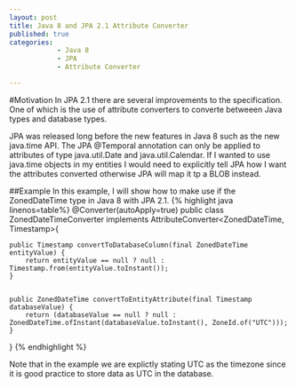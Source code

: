 ```yaml
---
layout: post
title: Java 8 and JPA 2.1 Attribute Converter
published: true
categories: 
            - Java 8
            - JPA
            - Attribute Converter

---
```


#Motivation
In JPA 2.1 there are several improvements to the specification. One of which is the use of attribute converters to converte betweeen Java types and database types.

JPA was released long before the new features in Java 8 such as the new java.time API. The JPA @Temporal annotation can only be applied to attributes of type java.util.Date and java.util.Calendar. If I wanted to use java.time objects in my entities I would need to explicitly tell JPA how I want the attributes converted otherwise JPA will map it tp a BLOB instead.

##Example
In this example, I will show how to make use if the ZonedDateTime type in Java 8 with JPA 2.1.
{% highlight java linenos=table%}
@Converter(autoApply=true)
public class ZonedDateTimeConverter implements AttributeConverter<ZonedDateTime, Timestamp>{

    
    public Timestamp convertToDatabaseColumn(final ZonedDateTime entityValue) {
        return entityValue == null ? null : Timestamp.from(entityValue.toInstant());
    }

   
    public ZonedDateTime convertToEntityAttribute(final Timestamp databaseValue) {
        return (databaseValue == null ? null : ZonedDateTime.ofInstant(databaseValue.toInstant(), ZoneId.of("UTC")));
    }
}
{% endhighlight %}

Note that in the example we are explictly stating UTC as the timezone since it is good practice to store data as UTC in the database.
